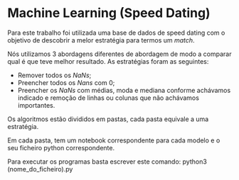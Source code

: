 # Machine Learning (Speed Dating)

Para este trabalho foi utilizada uma base de dados de speed dating com o objetivo de descobrir a melor estratégia para termos um *match*.

Nós utilizamos 3 abordagens diferentes de abordagem de modo a comparar qual é que teve melhor resultado. As estratégias foram as seguintes:
- Remover todos os *NaNs*;
- Preencher todos os *Nans* com 0;
- Preencher os *NaNs* com médias, moda e mediana conforme achávamos indicado e remoção de linhas ou colunas que não achávamos importantes.

Os algoritmos estão divididos em pastas, cada pasta equivale a uma estratégia. 

Em cada pasta, tem um notebook correspondente para cada modelo e o seu ficheiro python correspondente. 

Para executar os programas basta escrever este comando: python3 (nome_do_ficheiro).py
